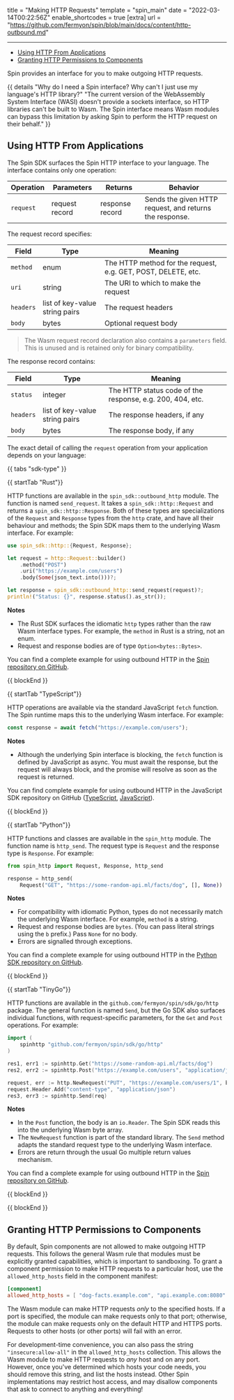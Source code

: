 title = "Making HTTP Requests"
template = "spin_main"
date = "2022-03-14T00:22:56Z"
enable_shortcodes = true
[extra]
url = "https://github.com/fermyon/spin/blob/main/docs/content/http-outbound.md"

---
- [Using HTTP From Applications](#using-http-from-applications)
- [Granting HTTP Permissions to Components](#granting-http-permissions-to-components)

Spin provides an interface for you to make outgoing HTTP requests.

{{ details "Why do I need a Spin interface? Why can't I just use my language's HTTP library?" "The current version of the WebAssembly System Interface (WASI) doesn't provide a sockets interface, so HTTP libraries can't be built to Wasm. The Spin interface means Wasm modules can bypass this limitation by asking Spin to perform the HTTP request on their behalf." }}

## Using HTTP From Applications

The Spin SDK surfaces the Spin HTTP interface to your language. The interface contains only one operation:

| Operation  | Parameters | Returns | Behavior |
|------------|------------|---------|----------|
| `request`  | request record | response record   | Sends the given HTTP request, and returns the response. |

The request record specifies:

| Field      | Type     | Meaning          |
|------------|----------|------------------|
| `method`   | enum     | The HTTP method for the request, e.g. GET, POST, DELETE, etc. |
| `uri`      | string   | The URI to which to make the request |
| `headers`  | list of key-value string pairs | The request headers |
| `body`     | bytes    | Optional request body |

> The Wasm request record declaration also contains a `parameters` field. This is unused and is retained only for binary compatibility.

The response record contains:

| Field      | Type     | Meaning          |
|------------|----------|------------------|
| `status`   | integer  | The HTTP status code of the response, e.g. 200, 404, etc. |
| `headers`  | list of key-value string pairs | The response headers, if any |
| `body`     | bytes    | The response body, if any |

The exact detail of calling the `request` operation from your application depends on your language:

{{ tabs "sdk-type" }}

{{ startTab "Rust"}}

HTTP functions are available in the `spin_sdk::outbound_http` module. The function is named `send_request`. It takes a `spin_sdk::http::Request` and returns a `spin_sdk::http::Response`. Both of these types are specializations of the `Request` and `Response` types from the `http` crate, and have all their behaviour and methods; the Spin SDK maps them to the underlying Wasm interface. For example:

```rust
use spin_sdk::http::{Request, Response};

let request = http::Request::builder()
    .method("POST")
    .uri("https://example.com/users")
    .body(Some(json_text.into()))?;

let response = spin_sdk::outbound_http::send_request(request)?;
println!("Status: {}", response.status().as_str());
```

**Notes**

* The Rust SDK surfaces the idiomatic `http` types rather than the raw Wasm interface types. For example, the `method` in Rust is a string, not an enum.
* Request and response bodies are of type `Option<bytes::Bytes>`.

You can find a complete example for using outbound HTTP in the [Spin repository on GitHub](https://github.com/fermyon/spin/tree/main/examples/http-rust-outbound-http).

{{ blockEnd }}

{{ startTab "TypeScript"}}

HTTP operations are available via the standard JavaScript `fetch` function. The Spin runtime maps this to the underlying Wasm interface. For example:

```javascript
const response = await fetch("https://example.com/users");
```

**Notes**

* Although the underlying Spin interface is blocking, the `fetch` function is defined by JavaScript as async. You must await the response, but the request will always block, and the promise will resolve as soon as the request is returned.

You can find complete example for using outbound HTTP in the JavaScript SDK repository on GitHub ([TypeScript](https://github.com/fermyon/spin-js-sdk/tree/main/examples/typescript/outbound_http), [JavaScript](https://github.com/fermyon/spin-js-sdk/tree/main/examples/javascript/outbound-http)).

{{ blockEnd }}

{{ startTab "Python"}}

HTTP functions and classes are available in the `spin_http` module.  The function name is `http_send`.  The request type is `Request` and the response type is `Response`.  For example:

```python
from spin_http import Request, Response, http_send

response = http_send(
    Request("GET", "https://some-random-api.ml/facts/dog", [], None))
```

**Notes**

* For compatibility with idiomatic Python, types do not necessarily match the underlying Wasm interface.  For example, `method` is a string.
* Request and response bodies are `bytes`.  (You can pass literal strings using the `b` prefix.)  Pass `None` for no body.
* Errors are signalled through exceptions.

You can find a complete example for using outbound HTTP in the [Python SDK repository on GitHub](https://github.com/fermyon/spin-python-sdk/tree/main/examples/outbound_http).

{{ blockEnd }}

{{ startTab "TinyGo"}}

HTTP functions are available in the `github.com/fermyon/spin/sdk/go/http` package.  The general function is named `Send`, but the Go SDK also surfaces individual functions, with request-specific parameters, for the `Get` and `Post` operations.  For example:

```go
import (
	spinhttp "github.com/fermyon/spin/sdk/go/http"
)

res1, err1 := spinhttp.Get("https://some-random-api.ml/facts/dog")
res2, err2 := spinhttp.Post("https://example.com/users", "application/json", json)

request, err := http.NewRequest("PUT", "https://example.com/users/1", bytes.NewBufferString(user1))
request.Header.Add("content-type", "application/json")
res3, err3 := spinhttp.Send(req)

```

**Notes**

* In the `Post` function, the body is an `io.Reader`.  The Spin SDK reads this into the underlying Wasm byte array.
* The `NewRequest` function is part of the standard library.  The `Send` method adapts the standard request type to the underlying Wasm interface.
* Errors are return through the usual Go multiple return values mechanism.

You can find a complete example for using outbound HTTP in the [Spin repository on GitHub](https://github.com/fermyon/spin/tree/main/examples/http-tinygo-outbound-http).

{{ blockEnd }}

{{ blockEnd }}

## Granting HTTP Permissions to Components

By default, Spin components are not allowed to make outgoing HTTP requests.  This follows the general Wasm rule that modules must be explicitly granted capabilities, which is important to sandboxing.  To grant a component permission to make HTTP requests to a particular host, use the `allowed_http_hosts` field in the component manifest:

```toml
[component]
allowed_http_hosts = [ "dog-facts.example.com", "api.example.com:8080" ]
```

The Wasm module can make HTTP requests _only_ to the specified hosts.  If a port is specified, the module can make requests only to that port; otherwise, the module can make requests only on the default HTTP and HTTPS ports.  Requests to other hosts (or other ports) will fail with an error.

For development-time convenience, you can also pass the string `"insecure:allow-all"` in the `allowed_http_hosts` collection.  This allows the Wasm module to make HTTP requests to _any_ host and on any port.  However, once you've determined which hosts your code needs, you should remove this string, and list the hosts instead.  Other Spin implementations may restrict host access, and may disallow components that ask to connect to anything and everything!
